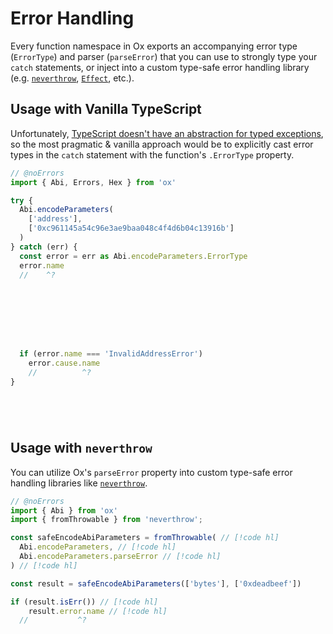 # Error Handling 

Every function namespace in Ox exports an accompanying error type (`ErrorType`) and parser (`parseError`) that you can use to strongly type your `catch` statements, or inject into a custom type-safe error handling library (e.g. [`neverthrow`](https://github.com/supermacro/neverthrow), [`Effect`](https://effect.website/), etc.).

<!-- These types come in the form of `{function}.ErrorType`. For example, the `Abi.encodeParameters` action exports a `Abi.encodeParameters.ErrorType` type. -->

## Usage with Vanilla TypeScript

Unfortunately, [TypeScript doesn't have an abstraction for typed exceptions](https://github.com/microsoft/TypeScript/issues/13219), so the most pragmatic & vanilla approach would be to explicitly cast error types in the `catch` statement with the function's `.ErrorType` property.

```ts twoslash
// @noErrors
import { Abi, Errors, Hex } from 'ox'

try {
  Abi.encodeParameters(
    ['address'], 
    ['0xc961145a54c96e3ae9baa048c4f4d6b04c13916b']
  )
} catch (err) {
  const error = err as Abi.encodeParameters.ErrorType
  error.name
  //    ^? 








  if (error.name === 'InvalidAddressError') 
    error.cause.name
    //          ^? 
}






```

## Usage with `neverthrow`

You can utilize Ox's `parseError` property into custom type-safe error handling libraries like [`neverthrow`](https://github.com/supermacro/neverthrow).

```ts twoslash
// @noErrors
import { Abi } from 'ox'
import { fromThrowable } from 'neverthrow';

const safeEncodeAbiParameters = fromThrowable( // [!code hl]
  Abi.encodeParameters, // [!code hl]
  Abi.encodeParameters.parseError // [!code hl]
) // [!code hl]

const result = safeEncodeAbiParameters(['bytes'], ['0xdeadbeef'])

if (result.isErr()) // [!code hl]
	result.error.name // [!code hl]
  //           ^?







```

